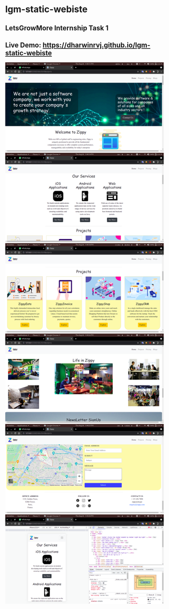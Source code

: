 # lgm-static-webiste
## LetsGrowMore Internship Task 1
## Live Demo: https://dharwinrvj.github.io/lgm-static-webiste
<img src="/demo_images/0.png">
<img src="/demo_images/1.png">
<img src="/demo_images/2.png">
<img src="/demo_images/3.png">
<img src="/demo_images/4.png">
<img src="/demo_images/5.png">
